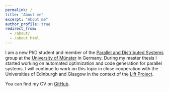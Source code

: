 ```yaml
---
permalink: /
title: "About me"
excerpt: "About me"
author_profile: true
redirect_from: 
  - /about/
  - /about.html
---
```


I am a new PhD student and member of the [Parallel and Distributed Systems](https://www.uni-muenster.de/PVS/en/index.html) group at the [University of Münster](https://www.uni-muenster.de/en/) in Germany.
During my master thesis I started working on automated optimization and code generation for parallel systems.
I will continue to work on this topic in close cooperation with the Universities of Edinburgh and Glasgow in the context of the [Lift Project](https://www.lift-project.org/).

You can find my CV on [GitHub](https://github.com/bastian-koepcke/cv/blob/master/koepcke_cv.pdf).
